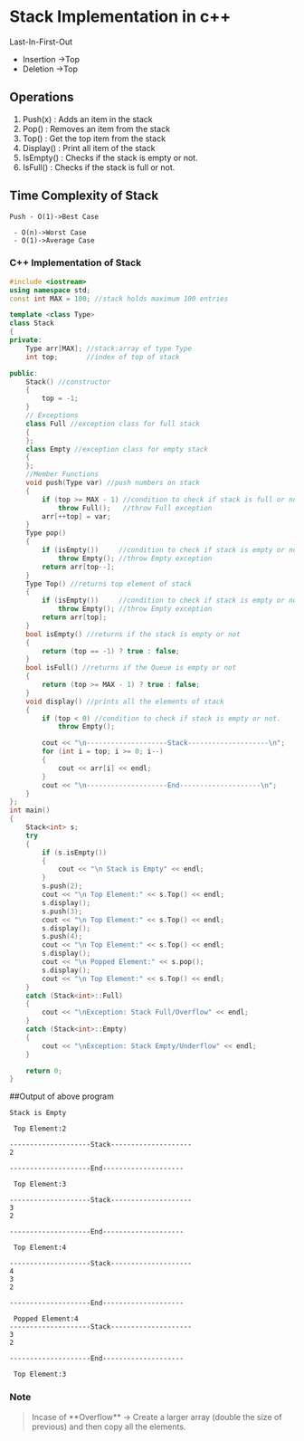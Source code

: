 # Stack Implementation in c++

Last-In-First-Out

- Insertion ->Top
- Deletion ->Top

## Operations

1. Push(x) : Adds an item in the stack
2. Pop() : Removes an item from the stack
3. Top() : Get the top item from the stack
4. Display() : Print all item of the stack
5. IsEmpty() : Checks if the stack is empty or not.
6. IsFull() : Checks if the stack is full or not.

## Time Complexity of Stack

> <p>

    Push - O(1)->Best Case

     - O(n)->Worst Case
     - O(1)->Average Case

</p>

### C++ Implementation of Stack

```c++
#include <iostream>
using namespace std;
const int MAX = 100; //stack holds maximum 100 entries

template <class Type>
class Stack
{
private:
    Type arr[MAX]; //stack:array of type Type
    int top;       //index of top of stack

public:
    Stack() //constructor
    {
        top = -1;
    }
    // Exceptions
    class Full //exception class for full stack
    {
    };
    class Empty //exception class for empty stack
    {
    };
    //Member Functions
    void push(Type var) //push numbers on stack
    {
        if (top >= MAX - 1) //condition to check if stack is full or not.
            throw Full();   //throw Full exception
        arr[++top] = var;
    }
    Type pop()
    {
        if (isEmpty())     //condition to check if stack is empty or not.
            throw Empty(); //throw Empty exception
        return arr[top--];
    }
    Type Top() //returns top element of stack
    {
        if (isEmpty())     //condition to check if stack is empty or not.
            throw Empty(); //throw Empty exception
        return arr[top];
    }
    bool isEmpty() //returns if the stack is empty or not
    {
        return (top == -1) ? true : false;
    }
    bool isFull() //returns if the Queue is empty or not
    {
        return (top >= MAX - 1) ? true : false;
    }
    void display() //prints all the elements of stack
    {
        if (top < 0) //condition to check if stack is empty or not.
            throw Empty();

        cout << "\n--------------------Stack--------------------\n";
        for (int i = top; i >= 0; i--)
        {
            cout << arr[i] << endl;
        }
        cout << "\n--------------------End--------------------\n";
    }
};
int main()
{
    Stack<int> s;
    try
    {
        if (s.isEmpty())
        {
            cout << "\n Stack is Empty" << endl;
        }
        s.push(2);
        cout << "\n Top Element:" << s.Top() << endl;
        s.display();
        s.push(3);
        cout << "\n Top Element:" << s.Top() << endl;
        s.display();
        s.push(4);
        cout << "\n Top Element:" << s.Top() << endl;
        s.display();
        cout << "\n Popped Element:" << s.pop();
        s.display();
        cout << "\n Top Element:" << s.Top() << endl;
    }
    catch (Stack<int>::Full)
    {
        cout << "\nException: Stack Full/Overflow" << endl;
    }
    catch (Stack<int>::Empty)
    {
        cout << "\nException: Stack Empty/Underflow" << endl;
    }

    return 0;
}


```

##Output of above program

```
Stack is Empty

 Top Element:2

--------------------Stack--------------------
2

--------------------End--------------------

 Top Element:3

--------------------Stack--------------------
3
2

--------------------End--------------------

 Top Element:4

--------------------Stack--------------------
4
3
2

--------------------End--------------------

 Popped Element:4
--------------------Stack--------------------
3
2

--------------------End--------------------

 Top Element:3
```

### Note

> <p>
> Incase of **Overflow** -> Create a larger array (double the size of previous) and then copy all the elements.

</p>
